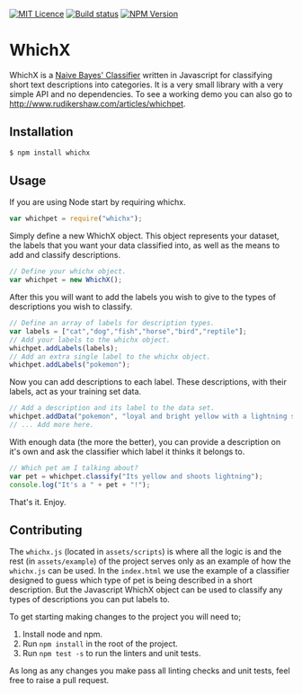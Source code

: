 [![MIT Licence][licence-image]][licence-url]
[![Build status][travis-image]][travis-url]
[![NPM Version][npm-image]][npm-url]
# WhichX

WhichX is a [Naive Bayes' Classifier](https://en.wikipedia.org/wiki/Naive_Bayes_classifier) written in Javascript for classifying short text descriptions into categories. It is a very small library with a very simple API and no dependencies. To see a working demo you can also go to http://www.rudikershaw.com/articles/whichpet.

## Installation

```bash
$ npm install whichx
```

## Usage

If you are using Node start by requiring whichx.

```js
var whichpet = require("whichx");
```

Simply define a new WhichX object. This object represents your dataset, the labels that you want your data classified into, as well as the means to add and classify descriptions.
```js
// Define your whichx object.
var whichpet = new WhichX();
```

After this you will want to add the labels you wish to give to the types of descriptions you wish to classify.
```js
// Define an array of labels for description types.
var labels = ["cat","dog","fish","horse","bird","reptile"];
// Add your labels to the whichx object.
whichpet.addLabels(labels);
// Add an extra single label to the whichx object.
whichpet.addLabels("pokemon");
```

Now you can add descriptions to each label. These descriptions, with their labels, act as your training set data.
```js
// Add a description and its label to the data set.
whichpet.addData("pokemon", "loyal and bright yellow with a lightning shaped tail");
// ... Add more here.
```

With enough data (the more the better), you can provide a description on it's own and ask the classifier which label it thinks it belongs to.
```js
// Which pet am I talking about?
var pet = whichpet.classify("Its yellow and shoots lightning");
console.log("It's a " + pet + "!");
```

That's it. Enjoy.

## Contributing

The ```whichx.js``` (located in ```assets/scripts```) is where all the logic is and the rest (in ```assets/example```) of the project serves only as an example of how the ```whichx.js``` can be used. In the ```index.html``` we use the example of a classifier designed to guess which type of pet is being described in a short description. But the Javascript WhichX object can be used to classify any types of descriptions you can put labels to.

To get starting making changes to the project you will need to;

1. Install node and npm.
2. Run ```npm install``` in the root of the project.
3. Run ```npm test -s``` to run the linters and unit tests.

As long as any changes you make pass all linting checks and unit tests, feel free to raise a pull request.

[licence-image]: http://img.shields.io/npm/l/gulp-rtlcss.svg?style=flat
[licence-url]: https://tldrlegal.com/license/mit-license
[travis-image]: https://travis-ci.org/rudikershaw/whichx.svg?branch=master
[travis-url]: https://travis-ci.org/rudikershaw/whichx
[npm-image]: http://img.shields.io/npm/v/whichx.svg?style=flat
[npm-url]: https://www.npmjs.org/package/whichx

